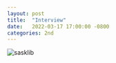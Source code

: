 ```yaml
---
layout: post
title:  "Interview"
date:   2022-03-17 17:00:00 -0800
categories: 2nd
---
```


![sasklib](/images/dubhacks21.jpg)